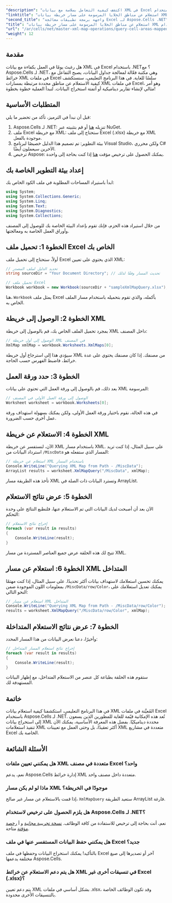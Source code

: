 ```yaml
---
"description": "اكتشف كيفية التعامل بسلاسة مع بيانات XML في Excel باستخدام Aspose.Cells لـ .NET. يرشدك هذا البرنامج التعليمي الشامل خلال عملية استعلام مناطق الخلايا المرتبطة بمسارات XML، مما يتيح لك أتمتة استخراج البيانات وإنشاء تقارير ديناميكية بسهولة."
"linktitle": "استعلام عن مناطق الخلايا المرسومة على مسار خريطة بيانات XML باستخدام Aspose.Cells"
"second_title": "واجهة برمجة تطبيقات معالجة Excel لـ Aspose.Cells .NET"
"title": "استعلام عن مناطق الخلايا المرسومة على مسار خريطة بيانات XML باستخدام Aspose.Cells"
"url": "/ar/cells/net/master-xml-map-operations/query-cell-areas-mapped-to-xml-data-map-path/"
"weight": 12
---
```


## مقدمة

هل رغبتَ يومًا في العمل بكفاءة مع بيانات XML في Excel باستخدام .NET؟ مع Aspose.Cells لـ .NET، وهي مكتبة فعّالة لمعالجة جداول البيانات، يصبح التفاعل مع خرائط XML في ملفات Excel سلسًا للغاية. في هذا البرنامج التعليمي، سنستكشف كيفية الاستعلام عن مناطق محددة مرتبطة بمسارات XML في ملفات Excel، وهو أمر مثالي لإنشاء تقارير ديناميكية أو أتمتة استخراج البيانات. لنبدأ العملية خطوة بخطوة!

## المتطلبات الأساسية

قبل أن نبدأ في الترميز، تأكد من تحضير ما يلي:

1. Aspose.Cells لـ .NET: تنزيله [هنا](https://releases.aspose.com/cells/net/) أو قم بتثبيته عبر NuGet.
2. ملف Excel مع خريطة XML: ستحتاج إلى ملف Excel (.xlsx) مع خريطة XML موجودة بالفعل.
3. بيئة التطوير: تم تصميم هذا الدليل خصيصًا لبرنامج Visual Studio، ولكن محرري C# الآخرين سيعملون أيضًا.
4. ترخيص Aspose: يمكنك الحصول على ترخيص مؤقت [هنا](https://purchase.aspose.com/temporary-license/) إذا كنت بحاجة إلى واحدة.

## إعداد بيئة التطوير الخاصة بك

ابدأ باستيراد المساحات المطلوبة في ملف الكود الخاص بك:

```csharp
using System;
using System.Collections.Generic;
using System.Linq;
using System.Text;
using System.Diagnostics;
using System.Collections;
```

من خلال استيراد هذه الحزم، فإنك تقوم بإعداد البيئة الخاصة بك للوصول إلى المصنف وأوراق العمل الخاصة به ومعالجتها.

## الخطوة 1: تحميل ملف Excel الخاص بك

أولاً، ستحتاج إلى تحميل ملف Excel الذي يحتوي على تعيين XML:

```csharp
// تحديد الدليل لملف المصدر
string sourceDir = "Your Document Directory"; // تحديث المسار وفقًا لذلك

// تحميل ملف Excel
Workbook workbook = new Workbook(sourceDir + "sampleXmlMapQuery.xlsx");
```

هنا، `Workbook` يمثل ملف Excel بأكمله، والذي تقوم بتحميله باستخدام مسار الملف الخاص به.

## الخطوة 2: الوصول إلى خريطة XML

بمجرد تحميل الملف الخاص بك، قم بالوصول إلى خريطة XML داخل المصنف:

```csharp
// الوصول إلى أول خريطة XML في المصنف
XmlMap xmlMap = workbook.Worksheets.XmlMaps[0];
```

سيؤدي هذا إلى استرجاع أول خريطة XML من مصنفك. إذا كان مصنفك يحتوي على عدة خرائط، فاضبط الفهرس حسب الحاجة.

## الخطوة 3: حدد ورقة العمل

بعد ذلك، قم بالوصول إلى ورقة العمل التي تحتوي على بيانات XML المرسومة:

```csharp
// الوصول إلى ورقة العمل الأولى في المصنف
Worksheet worksheet = workbook.Worksheets[0];
```

في هذه الحالة، نقوم باختيار ورقة العمل الأولى، ولكن يمكنك بسهولة استهداف ورقة عمل أخرى حسب الضرورة.

## الخطوة 4: الاستعلام عن خريطة XML

الآن، لنستفسر عن خريطة XML باستخدام مسار XML. على سبيل المثال، إذا كنت تريد استرداد البيانات من `/MiscData` المسار الذي ستفعله هو:

```csharp
// استعلام عن خريطة XML باستخدام المسار
Console.WriteLine("Querying XML Map from Path - /MiscData");
ArrayList results = worksheet.XmlMapQuery("/MiscData", xmlMap);
```

تأخذ هذه الطريقة مسار XML وتسترد البيانات ذات الصلة في ArrayList.

## الخطوة 5: عرض نتائج الاستعلام

الآن بعد أن أصبحت لديك البيانات التي تم الاستعلام عنها، فلنطبع النتائج على وحدة التحكم:

```csharp
// إخراج نتائج الاستعلام
foreach (var result in results)
{
    Console.WriteLine(result);
}
```

تتيح لك هذه الحلقة عرض جميع العناصر المستردة من مسار XML.

## الخطوة 6: استعلام عن مسار XML المتداخل

يمكنك تحسين استعلامك لاستهداف بيانات أكثر تحديدًا. على سبيل المثال، إذا كنت مهتمًا بمعلومات اللون الموجودة ضمن `/MiscData/row/Color`، يمكنك تعديل استعلامك على النحو التالي:

```csharp
// استعلام عن مسار XML المتداخل
Console.WriteLine("Querying XML Map from Path - /MiscData/row/Color");
results = worksheet.XmlMapQuery("/MiscData/row/Color", xmlMap);
```

## الخطوة 7: عرض نتائج الاستعلام المتداخلة

وأخيرًا، دعنا نعرض البيانات من هذا المسار المحدد:

```csharp
// إخراج نتائج استعلام المسار المتداخل
foreach (var result in results)
{
    Console.WriteLine(result);
}
```

ستقوم هذه الحلقة بطباعة كل عنصر من الاستعلام المتداخل، مع إظهار البيانات المستهدفة لك.

## خاتمة

في هذا البرنامج التعليمي، استكشفنا كيفية استعلام بيانات XML المُعيَّنة في ملفات Excel باستخدام Aspose.Cells لـ .NET. تُعد هذه الإمكانية قيّمة للغاية للمطورين الذين يسعون إلى استخراج بيانات XML محددة ديناميكيًا. بفضل هذه المعرفة الأساسية، يمكنك الآن تنفيذ استعلامات XML أكثر تعقيدًا، بل وحتى العمل مع تعيينات XML متعددة في مشاريع Excel الخاصة بك. 

## الأسئلة الشائعة

### هل يمكنني تعيين ملفات XML متعددة في مصنف Excel واحد؟  
نعم، يدعم Aspose.Cells إدارة خرائط XML متعددة داخل مصنف واحد.

### ماذا لو لم يكن مسار XML موجودًا في الخريطة؟  
إذا قمت بالاستعلام عن مسار غير صالح، `XmlMapQuery` ستعيد الطريقة ArrayList فارغة.

### هل يلزم الحصول على ترخيص لاستخدام Aspose.Cells لـ .NET؟  
نعم، أنت بحاجة إلى ترخيص للاستفادة من كافة الوظائف. [نسخة تجريبية مجانية](https://releases.aspose.com/) و أ [رخصة مؤقتة](https://purchase.aspose.com/temporary-license/) متاحة.

### هل يمكنني حفظ البيانات المستفسر عنها في ملف Excel جديد؟  
بالتأكيد! يمكنك استخراج البيانات وحفظها في ملف Excel آخر أو تصديرها إلى صيغ مختلفة يدعمها Aspose.Cells.

### هل يتم دعم الاستعلام عن خرائط XML في تنسيقات أخرى غير Excel (.xlsx)؟  
يتم دعم تعيين XML بشكل أساسي في ملفات .xlsx، وقد تكون الوظائف الخاصة بالتنسيقات الأخرى محدودة.